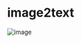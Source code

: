 # image2text
![image](https://github.com/zhongpei/image2text/assets/10387775/313231d4-3c3b-44fa-81b1-e1d9f73fd0e8)

